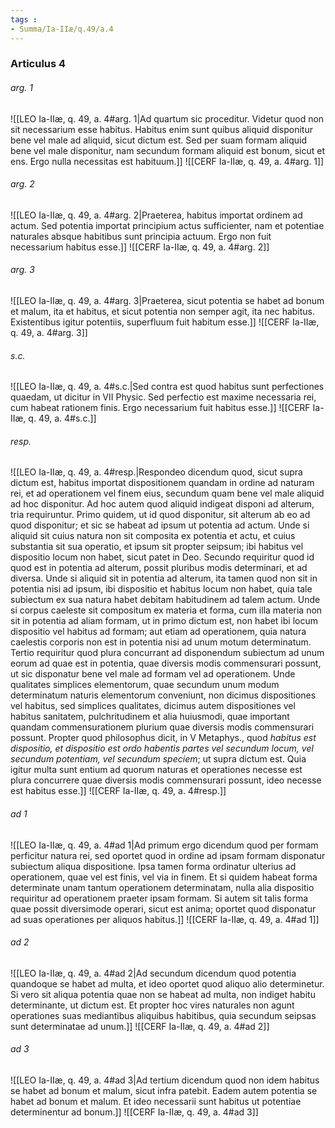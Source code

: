```yaml
---
tags : 
- Summa/Ia-IIæ/q.49/a.4
---
```


### Articulus 4

###### arg. 1
![[LEO Ia-IIæ, q. 49, a. 4#arg. 1|Ad quartum sic proceditur. Videtur quod non sit necessarium esse habitus. Habitus enim sunt quibus aliquid disponitur bene vel male ad aliquid, sicut dictum est. Sed per suam formam aliquid bene vel male disponitur, nam secundum formam aliquid est bonum, sicut et ens. Ergo nulla necessitas est habituum.]]
![[CERF Ia-IIæ, q. 49, a. 4#arg. 1]]

###### arg. 2
![[LEO Ia-IIæ, q. 49, a. 4#arg. 2|Praeterea, habitus importat ordinem ad actum. Sed potentia importat principium actus sufficienter, nam et potentiae naturales absque habitibus sunt principia actuum. Ergo non fuit necessarium habitus esse.]]
![[CERF Ia-IIæ, q. 49, a. 4#arg. 2]]

###### arg. 3
![[LEO Ia-IIæ, q. 49, a. 4#arg. 3|Praeterea, sicut potentia se habet ad bonum et malum, ita et habitus, et sicut potentia non semper agit, ita nec habitus. Existentibus igitur potentiis, superfluum fuit habitum esse.]]
![[CERF Ia-IIæ, q. 49, a. 4#arg. 3]]

###### s.c.
![[LEO Ia-IIæ, q. 49, a. 4#s.c.|Sed contra est quod habitus sunt perfectiones quaedam, ut dicitur in VII Physic. Sed perfectio est maxime necessaria rei, cum habeat rationem finis. Ergo necessarium fuit habitus esse.]]
![[CERF Ia-IIæ, q. 49, a. 4#s.c.]]

###### resp.
![[LEO Ia-IIæ, q. 49, a. 4#resp.|Respondeo dicendum quod, sicut supra dictum est, habitus importat dispositionem quandam in ordine ad naturam rei, et ad operationem vel finem eius, secundum quam bene vel male aliquid ad hoc disponitur. Ad hoc autem quod aliquid indigeat disponi ad alterum, tria requiruntur. Primo quidem, ut id quod disponitur, sit alterum ab eo ad quod disponitur; et sic se habeat ad ipsum ut potentia ad actum. Unde si aliquid sit cuius natura non sit composita ex potentia et actu, et cuius substantia sit sua operatio, et ipsum sit propter seipsum; ibi habitus vel dispositio locum non habet, sicut patet in Deo. Secundo requiritur quod id quod est in potentia ad alterum, possit pluribus modis determinari, et ad diversa. Unde si aliquid sit in potentia ad alterum, ita tamen quod non sit in potentia nisi ad ipsum, ibi dispositio et habitus locum non habet, quia tale subiectum ex sua natura habet debitam habitudinem ad talem actum. Unde si corpus caeleste sit compositum ex materia et forma, cum illa materia non sit in potentia ad aliam formam, ut in primo dictum est, non habet ibi locum dispositio vel habitus ad formam; aut etiam ad operationem, quia natura caelestis corporis non est in potentia nisi ad unum motum determinatum. Tertio requiritur quod plura concurrant ad disponendum subiectum ad unum eorum ad quae est in potentia, quae diversis modis commensurari possunt, ut sic disponatur bene vel male ad formam vel ad operationem. Unde qualitates simplices elementorum, quae secundum unum modum determinatum naturis elementorum conveniunt, non dicimus dispositiones vel habitus, sed simplices qualitates, dicimus autem dispositiones vel habitus sanitatem, pulchritudinem et alia huiusmodi, quae important quandam commensurationem plurium quae diversis modis commensurari possunt. Propter quod philosophus dicit, in V Metaphys., quod *habitus est dispositio, et dispositio est ordo habentis partes vel secundum locum, vel secundum potentiam, vel secundum speciem*; ut supra dictum est. Quia igitur multa sunt entium ad quorum naturas et operationes necesse est plura concurrere quae diversis modis commensurari possunt, ideo necesse est habitus esse.]]
![[CERF Ia-IIæ, q. 49, a. 4#resp.]]

###### ad 1
![[LEO Ia-IIæ, q. 49, a. 4#ad 1|Ad primum ergo dicendum quod per formam perficitur natura rei, sed oportet quod in ordine ad ipsam formam disponatur subiectum aliqua dispositione. Ipsa tamen forma ordinatur ulterius ad operationem, quae vel est finis, vel via in finem. Et si quidem habeat forma determinate unam tantum operationem determinatam, nulla alia dispositio requiritur ad operationem praeter ipsam formam. Si autem sit talis forma quae possit diversimode operari, sicut est anima; oportet quod disponatur ad suas operationes per aliquos habitus.]]
![[CERF Ia-IIæ, q. 49, a. 4#ad 1]]

###### ad 2
![[LEO Ia-IIæ, q. 49, a. 4#ad 2|Ad secundum dicendum quod potentia quandoque se habet ad multa, et ideo oportet quod aliquo alio determinetur. Si vero sit aliqua potentia quae non se habeat ad multa, non indiget habitu determinante, ut dictum est. Et propter hoc vires naturales non agunt operationes suas mediantibus aliquibus habitibus, quia secundum seipsas sunt determinatae ad unum.]]
![[CERF Ia-IIæ, q. 49, a. 4#ad 2]]

###### ad 3
![[LEO Ia-IIæ, q. 49, a. 4#ad 3|Ad tertium dicendum quod non idem habitus se habet ad bonum et malum, sicut infra patebit. Eadem autem potentia se habet ad bonum et malum. Et ideo necessarii sunt habitus ut potentiae determinentur ad bonum.]]
![[CERF Ia-IIæ, q. 49, a. 4#ad 3]]

